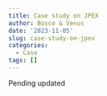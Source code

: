 ```yaml
---
title: Case study on JPEX
author: Bosco & Venus
date: '2023-11-05'
slug: case-study-on-jpex
categories:
  - Case
tags: []
---
```


Pending updated